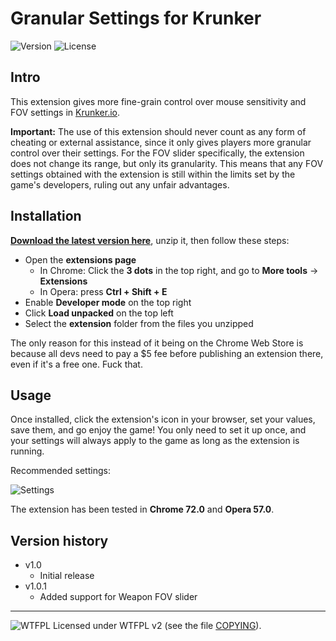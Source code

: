# Granular Settings for Krunker
![Version](https://img.shields.io/badge/Version-1.0.1-green.svg) ![License](https://img.shields.io/badge/License-WTFPL%20v2-blue.svg)


## Intro


This extension gives more fine-grain control over mouse sensitivity and FOV settings in [Krunker.io](https://krunker.io/).

**Important:** The use of this extension should never count as any form of cheating or external assistance, since it only gives players more granular control over their settings. For the FOV slider specifically, the extension does not change its range, but only its granularity. This means that any FOV settings obtained with the extension is still within the limits set by the game's developers, ruling out any unfair advantages.


## Installation


[**Download the latest version here**](https://github.com/adam10603/Granular-Settings-for-Krunker/releases/download/v1.0/Granular-Settings-for-Krunker-v1.0.zip), unzip it, then follow these steps:
  * Open the **extensions page**
    * In Chrome: Click the **3 dots** in the top right, and go to **More tools** -> **Extensions**
    * In Opera: press **Ctrl + Shift + E**
  * Enable **Developer mode** on the top right
  * Click **Load unpacked** on the top left
  * Select the **extension** folder from the files you unzipped

The only reason for this instead of it being on the Chrome Web Store is because all devs need to pay a $5 fee before publishing an extension there, even if it's a free one. Fuck that.


## Usage


Once installed, click the extension's icon in your browser, set your values, save them, and go enjoy the game! You only need to set it up once, and your settings will always apply to the game as long as the extension is running.

Recommended settings:

![Settings](https://i.imgur.com/lmOD0Bw.png "Settings")

The extension has been tested in **Chrome 72.0** and **Opera 57.0**.


## Version history


* v1.0
  * Initial release
* v1.0.1
  * Added support for Weapon FOV slider

_____________________
![WTFPL](http://www.wtfpl.net/wp-content/uploads/2012/12/wtfpl-badge-2.png) Licensed under WTFPL v2 (see the file [COPYING](COPYING)).